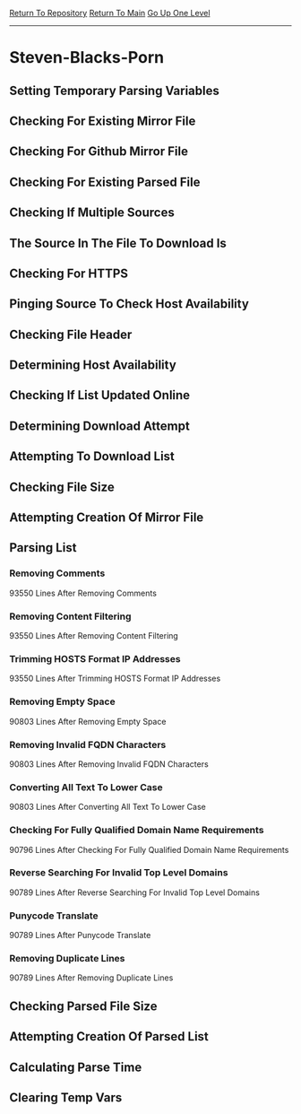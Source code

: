 [Return To Repository](https://github.com/bast69/piholeparser/)
[Return To Main](https://github.com/bast69/piholeparser/blob/master/RecentRunLogs/Mainlog.md)
[Go Up One Level](https://github.com/bast69/piholeparser/blob/master/RecentRunLogs/TopLevelScripts/30-Processing-External-Blacklists.md)
____________________________________
# Steven-Blacks-Porn
## Setting Temporary Parsing Variables
## Checking For Existing Mirror File
## Checking For Github Mirror File
## Checking For Existing Parsed File
## Checking If Multiple Sources
## The Source In The File To Download Is
## Checking For HTTPS
## Pinging Source To Check Host Availability
## Checking File Header
## Determining Host Availability
## Checking If List Updated Online
## Determining Download Attempt
## Attempting To Download List
## Checking File Size
## Attempting Creation Of Mirror File
## Parsing List
### Removing Comments
93550 Lines After Removing Comments
### Removing Content Filtering
93550 Lines After Removing Content Filtering
### Trimming HOSTS Format IP Addresses
93550 Lines After Trimming HOSTS Format IP Addresses
### Removing Empty Space
90803 Lines After Removing Empty Space
### Removing Invalid FQDN Characters
90803 Lines After Removing Invalid FQDN Characters
### Converting All Text To Lower Case
90803 Lines After Converting All Text To Lower Case
### Checking For Fully Qualified Domain Name Requirements
90796 Lines After Checking For Fully Qualified Domain Name Requirements
### Reverse Searching For Invalid Top Level Domains
90789 Lines After Reverse Searching For Invalid Top Level Domains
### Punycode Translate
90789 Lines After Punycode Translate
### Removing Duplicate Lines
90789 Lines After Removing Duplicate Lines
## Checking Parsed File Size
## Attempting Creation Of Parsed List
## Calculating Parse Time
## Clearing Temp Vars
